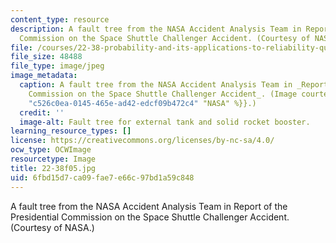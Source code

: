 ```yaml
---
content_type: resource
description: A fault tree from the NASA Accident Analysis Team in Report of the Presidential
  Commission on the Space Shuttle Challenger Accident. (Courtesy of NASA.)
file: /courses/22-38-probability-and-its-applications-to-reliability-quality-control-and-risk-assessment-fall-2005/6fbd15d7ca09fae7e66c97bd1a59c848_22-38f05.jpg
file_size: 48488
file_type: image/jpeg
image_metadata:
  caption: A fault tree from the NASA Accident Analysis Team in _Report of the Presidential
    Commission on the Space Shuttle Challenger Accident_. (Image courtesy of {{% resource_link
    "c526c0ea-0145-465e-ad42-edcf09b472c4" "NASA" %}}.)
  credit: ''
  image-alt: Fault tree for external tank and solid rocket booster.
learning_resource_types: []
license: https://creativecommons.org/licenses/by-nc-sa/4.0/
ocw_type: OCWImage
resourcetype: Image
title: 22-38f05.jpg
uid: 6fbd15d7-ca09-fae7-e66c-97bd1a59c848
---
```

A fault tree from the NASA Accident Analysis Team in Report of the Presidential Commission on the Space Shuttle Challenger Accident. (Courtesy of NASA.)
